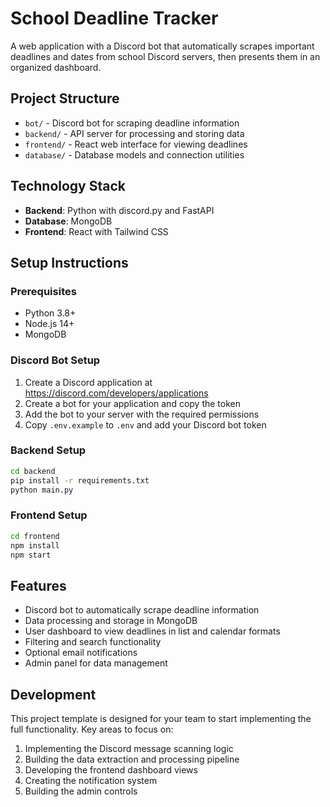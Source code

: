 # School Deadline Tracker

A web application with a Discord bot that automatically scrapes important deadlines and dates from school Discord servers, then presents them in an organized dashboard.

## Project Structure

- `bot/` - Discord bot for scraping deadline information
- `backend/` - API server for processing and storing data
- `frontend/` - React web interface for viewing deadlines
- `database/` - Database models and connection utilities

## Technology Stack

- **Backend**: Python with discord.py and FastAPI
- **Database**: MongoDB
- **Frontend**: React with Tailwind CSS

## Setup Instructions

### Prerequisites

- Python 3.8+
- Node.js 14+
- MongoDB

### Discord Bot Setup

1. Create a Discord application at https://discord.com/developers/applications
2. Create a bot for your application and copy the token
3. Add the bot to your server with the required permissions
4. Copy `.env.example` to `.env` and add your Discord bot token

### Backend Setup

```bash
cd backend
pip install -r requirements.txt
python main.py
```

### Frontend Setup

```bash
cd frontend
npm install
npm start
```

## Features

- Discord bot to automatically scrape deadline information
- Data processing and storage in MongoDB
- User dashboard to view deadlines in list and calendar formats
- Filtering and search functionality
- Optional email notifications
- Admin panel for data management

## Development

This project template is designed for your team to start implementing the full functionality. Key areas to focus on:

1. Implementing the Discord message scanning logic
2. Building the data extraction and processing pipeline
3. Developing the frontend dashboard views
4. Creating the notification system
5. Building the admin controls 
